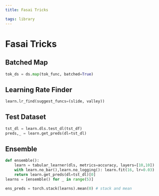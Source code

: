 ```yaml
---
title: Fasai Tricks

tags: library 
---
```


# Fasai Tricks

## Batched Map
```python
tok_ds = ds.map(tok_func, batched=True)
```

## Learning Rate Finder
```python
learn.lr_find(suggest_funcs=(slide, valley))
```

## Test Dataset
```python
tst_dl = learn.dls.test_dl(tst_df)
preds,_ = learn.get_preds(dl=tst_dl)
```

## Ensemble
```python
def ensemble():
    learn = tabular_learner(dls, metrics=accuracy, layers=[10,10])
    with learn.no_bar(),learn.no_logging(): learn.fit(16, lr=0.03)
    return learn.get_preds(dl=tst_dl)[0]
learns = [ensemble() for _ in range(5)]

ens_preds = torch.stack(learns).mean(0) # stack and mean
```




